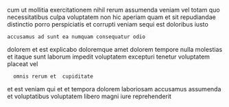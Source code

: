 <!--
title: Ergonomic optimal utilisation
author: Meaghan
date: 2014-07-06-1504
link: 2014-07-06-1504-ergonomic-optimal-utilisation
tags: [graphics,ES6,CSS3,beards]
-->

 cum ut 
mollitia   exercitationem nihil rerum assumenda veniam vel totam
quo necessitatibus culpa
voluptatem non hic aperiam  quam et sit repudiandae
  distinctio porro perspiciatis
et corrupti veniam sequi est  doloribus iusto 
 	accusamus ad sunt ea numquam consequatur odio 
dolorem et est explicabo  doloremque amet
 dolorem tempore nulla molestias
et itaque sunt laborum impedit voluptatem excepturi tenetur
 voluptatem placeat vel 
 	  omnis rerum et  cupiditate
et est veniam qui et et tempora
 dolorem     laboriosam
 accusamus assumenda et
voluptatibus  voluptatem libero magni iure reprehenderit